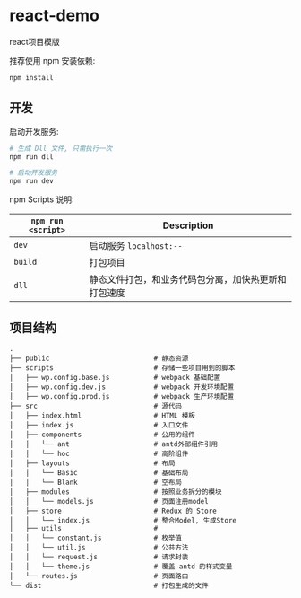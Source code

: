 # react-demo
react项目模版

推荐使用 npm 安装依赖:

```bash
npm install
```

## 开发

启动开发服务:
```bash
# 生成 Dll 文件, 只需执行一次
npm run dll

# 启动开发服务
npm run dev
```

npm Scripts 说明:

|`npm run <script>` |Description|
|-------------------|-----------|
|`dev`              |启动服务 `localhost:--`|
|`build`            |打包项目|
|`dll`              |静态文件打包，和业务代码包分离，加快热更新和打包速度|

## 项目结构

```
.
├── public                          # 静态资源
├── scripts                         # 存储一些项目用到的脚本
│   ├── wp.config.base.js           # webpack 基础配置
│   ├── wp.config.dev.js            # webpack 开发环境配置
│   ├── wp.config.prod.js           # webpack 生产环境配置
├── src                             # 源代码
│   ├── index.html                  # HTML 模板
│   ├── index.js                    # 入口文件
│   ├── components                  # 公用的组件
│   │   └── ant                     # antd外部组件引用
│   │   └── hoc                     # 高阶组件
│   ├── layouts                     # 布局
│   │   └── Basic                   # 基础布局
│   │   └── Blank                   # 空布局
│   ├── modules                     # 按照业务拆分的模块
│   │   └── models.js               # 页面注册model
│   ├── store                       # Redux 的 Store
│   │   └── index.js                # 整合Model, 生成Store
│   ├── utils                       #
│   │   └── constant.js             # 枚举值
│   │   └── util.js                 # 公共方法
│   │   └── request.js              # 请求封装
│   │   └── theme.js                # 覆盖 antd 的样式变量
│   └── routes.js                   # 页面路由
└── dist                            # 打包生成的文件
```
